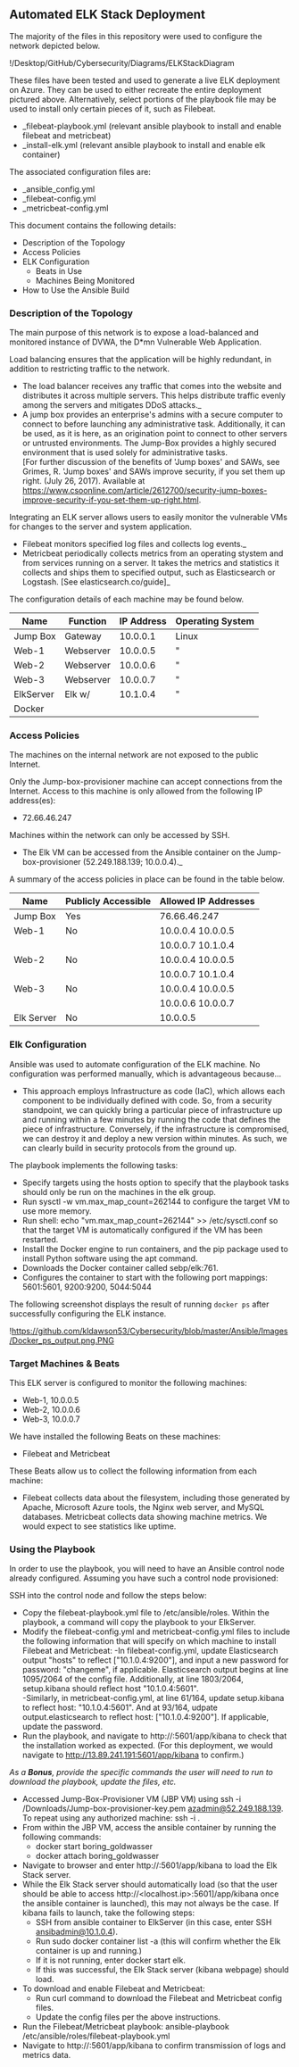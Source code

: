 ## Automated ELK Stack Deployment

The majority of the files in this repository were used to configure the network depicted below.

!/Desktop/GitHub/Cybersecurity/Diagrams/ELKStackDiagram

These files have been tested and used to generate a live ELK deployment on Azure. They can be used to either recreate the entire deployment pictured above. Alternatively, select portions of the playbook file may be used to install only certain pieces of it, such as Filebeat.

  - _filebeat-playbook.yml (relevant ansible playbook to install and enable filebeat and metricbeat)
  - _install-elk.yml (relevant ansible playbook to install and enable elk container) 

The associated configuration files are: 

  - _ansible_config.yml
  - _filebeat-config.yml
  - _metricbeat-config.yml

This document contains the following details:
- Description of the Topology
- Access Policies
- ELK Configuration
  - Beats in Use
  - Machines Being Monitored
- How to Use the Ansible Build


### Description of the Topology

The main purpose of this network is to expose a load-balanced and monitored instance of DVWA, the D*mn Vulnerable Web Application.

Load balancing ensures that the application will be highly redundant, in addition to restricting traffic to the network.
- The load balancer receives any traffic that comes into the website and distributes it across multiple servers.  This helps distribute traffic evenly among the servers and mitigates DDoS attacks._ 
- A jump box provides an enterprise's admins with a secure computer to connect to before launching any administrative task.  Additionally, it can be used, as it is here, as an origination point to connect to other servers or untrusted environments.  The Jump-Box provides a highly secured environment that is used solely for administrative tasks.  
[For further discussion of the benefits of 'Jump boxes' and SAWs, see Grimes, R. 'Jump boxes' and SAWs improve security, if you set them up right. (July 26, 2017).  Available at https://www.csoonline.com/article/2612700/security-jump-boxes-improve-security-if-you-set-them-up-right.html.

Integrating an ELK server allows users to easily monitor the vulnerable VMs for changes to the server and system application.
- Filebeat monitors specified log files and collects log events._
- Metricbeat periodically collects metrics from an operating stystem and from services running on a server.  It takes the metrics and statistics it collects and ships them to specified output, such as Elasticsearch or Logstash.  [See elasticsearch.co/guide]_

The configuration details of each machine may be found below.

| Name      | Function  | IP Address | Operating System |
|-----------|-----------|------------|------------------|
| Jump Box  | Gateway   | 10.0.0.1   | Linux            |
| Web-1     | Webserver | 10.0.0.5   | "                |
| Web-2     | Webserver | 10.0.0.6   | "                |
| Web-3     | Webserver | 10.0.0.7   | "                |
| ElkServer | Elk w/    | 10.1.0.4   | "                |
| Docker    |           |            |                  |

### Access Policies

The machines on the internal network are not exposed to the public Internet. 

Only the Jump-box-provisioner machine can accept connections from the Internet. Access to this machine is only allowed from the following IP address(es):
- 72.66.46.247

Machines within the network can only be accessed by SSH.
- The Elk VM can be accessed from the Ansible container on the Jump-box-provisioner (52.249.188.139; 10.0.0.4)._

A summary of the access policies in place can be found in the table below.

| Name       	| Publicly Accessible 	| Allowed IP Addresses 	|
|------------	|---------------------	|----------------------	|
| Jump Box   	| Yes                 	| 76.66.46.247         	|
| Web-1      	| No                  	| 10.0.0.4 10.0.0.5    	|
|            	|                     	| 10.0.0.7 10.1.0.4    	|
| Web-2      	| No                  	| 10.0.0.4 10.0.0.5    	|
|            	|                     	| 10.0.0.7 10.1.0.4    	|
| Web-3      	| No                  	| 10.0.0.4 10.0.0.5    	|
|            	|                     	| 10.0.0.6 10.0.0.7    	|
| Elk Server 	| No                  	| 10.0.0.5             	|

### Elk Configuration

Ansible was used to automate configuration of the ELK machine. No configuration was performed manually, which is advantageous because...
- This approach employs Infrastructure as code (IaC), which allows each component to be individually defined with code.  So, from a security standpoint, we can quickly bring a particular piece of infrastructure up and running within a few minutes by running the code that defines the piece of infrastructure.  Conversely, if the infrastructure is compromised, we can destroy it and deploy a new version within minutes.  As such, we can clearly build in security protocols from the ground up.

The playbook implements the following tasks:
- Specify targets using the hosts option to specify that the playbook tasks should only be run on the machines in the elk group.
- Run sysctl -w vm.max_map_count=262144 to configure the target VM to use more memory.
- Run shell: echo "vm.max_map_count=262144" >> /etc/sysctl.conf so that the target VM is automatically configured if the VM has been restarted.
- Install the Docker engine to run containers, and the pip package used to install Python software using the apt command.
- Downloads the Docker container called sebp/elk:761.
- Configures the container to start with the following port mappings: 5601:5601, 9200:9200, 5044:5044

The following screenshot displays the result of running `docker ps` after successfully configuring the ELK instance.

!https://github.com/kldawson53/Cybersecurity/blob/master/Ansible/Images/Docker_ps_output.png.PNG

### Target Machines & Beats
This ELK server is configured to monitor the following machines:
- Web-1, 10.0.0.5
- Web-2, 10.0.0.6
- Web-3, 10.0.0.7

We have installed the following Beats on these machines:
- Filebeat and Metricbeat

These Beats allow us to collect the following information from each machine:
- Filebeat collects data about the filesystem, including those generated by Apache, Microsoft Azure tools, the Nginx web server, and MySQL databases.  Metricbeat collects data showing machine metrics.  We would expect to see statistics like uptime.  

### Using the Playbook
In order to use the playbook, you will need to have an Ansible control node already configured. Assuming you have such a control node provisioned: 

SSH into the control node and follow the steps below:
- Copy the filebeat-playbook.yml file to /etc/ansible/roles. Within the playbook, a command will copy the playbook to your ElkServer.
- Modify the filebeat-config.yml and metricbeat-config.yml files to include the following information that will specify on which machine to install Filebeat and Metricbeat: 
	-In filebeat-config.yml, update Elasticsearch output "hosts" to reflect ["10.1.0.4:9200"], and input a new password for password: "changeme", if applicable.  Elasticsearch output begins at line 1095/2064 of the config file.  Additionally, at line 1803/2064, setup.kibana should reflect host "10.1.0.4:5601".     
	-Similarly, in metricbeat-config.yml, at line 61/164, update setup.kibana to reflect host: "10.1.0.4:5601".  And at 93/164, udpate output.elasticsearch to reflect host: ["10.1.0.4:9200"].  If applicable, update the password.
- Run the playbook, and navigate to http://<localhostip>:5601/app/kibana to check that the installation worked as expected. (For this deployment, we would navigate to http://13.89.241.191:5601/app/kibana to confirm.)


_As a **Bonus**, provide the specific commands the user will need to run to download the playbook, update the files, etc._

- Accessed Jump-Box-Provisioner VM (JBP VM) using ssh -i /Downloads/Jump-box-provisioner-key.pem azadmin@52.249.188.139.  To repeat using any authorized machine:  ssh -i <publickeyfilepath> <username>.<localmachineip>
- From within the JBP VM, access the ansible container by running the following commands:
    - docker start boring_goldwasser
	- docker attach boring_goldwasser
- Navigate to browser and enter http://<localhostip>:5601/app/kibana to load the Elk Stack server. 
- While the Elk Stack server should automatically load (so that the user should be able to access http://<localhost.ip>:5601]/app/kibana once the ansible container is launched), this may not always be the case.  If kibana fails to launch, take the following steps: 
	- SSH from ansible container to ElkServer (in this case, enter SSH ansibadmin@10.1.0.4).   
	- Run sudo docker container list -a (this will confirm whether the Elk container is up and running.) 
	- If it is not running, enter docker start elk. 
	- If this was successful, the Elk Stack server (kibana webpage) should load.  
- To download and enable Filebeat and Metricbeat: 
	- Run curl command to download the Filebeat and Metricbeat config files.  
	- Update the config files per the above instructions. 
- Run the Filebeat/Metricbeat playbook: ansible-playbook /etc/ansible/roles/filebeat-playbook.yml
- Navigate to http://<localhostip>:5601/app/kibana to confirm transmission of logs and metrics data.
